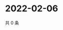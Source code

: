 # 2022-02-06

共 0 条

<!-- BEGIN WEIBO -->
<!-- 最后更新时间 Sun Feb 06 2022 10:02:04 GMT+0800 (China Standard Time) -->

<!-- END WEIBO -->

